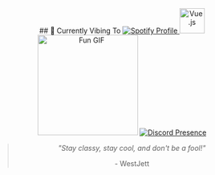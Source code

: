 <div align="center">
  ## 🎵 Currently Vibing To
  <a href="https://open.spotify.com/user/fb73ooo5k3vbhnbarneqgc3sr">
    <img src="https://spotify-github-profile.kittinanx.com/api/view.svg?uid=fb73ooo5k3vbhnbarneqgc3sr&cover_image=true&theme=default&show_offline=true&background_color=000000&interchange=true&bar_color=11ff00&bar_color_cover=false" alt="Spotify Profile" />
  </a>
  <img src="https://cdn.jsdelivr.net/gh/devicons/devicon/icons/vuejs/vuejs-original.svg" height="50" alt="Vue.js" title="Vue.js"/>
  <img src="https://media3.giphy.com/media/11lxCeKo6cHkJy/200w.gif" height="200" alt="Fun GIF">
  <a href="https://discord.com/users/711705576844951552">
    <img src="https://lanyard.cnrad.dev/api/711705576844951552" alt="Discord Presence">
  </a>
  <blockquote>
    <p><em>"Stay classy, stay cool, and don't be a fool!"</em></p>
    <footer>- WestJett</footer>
  </blockquote>
</div>
